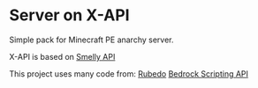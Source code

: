 # Server on X-API

Simple pack for Minecraft PE anarchy server. 

X-API is based on [Smelly API](https://github.com/Smelly-API/Smelly-API)

This project uses many code from:
  [Rubedo](https://github.com/smell-of-curry/rubedo)
  [Bedrock Scripting API](https://discord.gg/wMSBmuBB)
